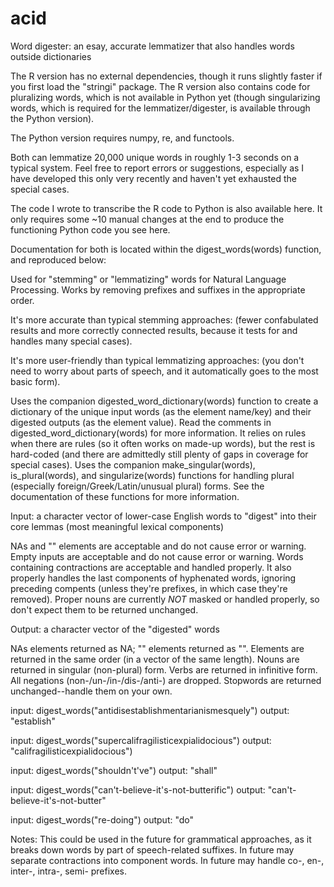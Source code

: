 # acid
Word digester: an esay, accurate lemmatizer that also handles words outside dictionaries

The R version has no external dependencies, though it runs slightly faster if you first load the "stringi" package. The R version also contains code for pluralizing words, which is not available in Python yet (though singularizing words, which is required for the lemmatizer/digester, is available through the Python version). 

The Python version requires numpy, re, and functools. 

Both can lemmatize 20,000 unique words in roughly 1-3 seconds on a typical system. Feel free to report errors or suggestions, especially as I have developed this only very recently and haven't yet exhausted the special cases. 

The code I wrote to transcribe the R code to Python is also available here. It only requires some ~10 manual changes at the end to produce the functioning Python code you see here. 

Documentation for both is located within the digest_words(words) function, and reproduced below:

Used for "stemming" or "lemmatizing" words for Natural Language Processing. 
Works by removing prefixes and suffixes in the appropriate order. 

It's more accurate than typical stemming approaches: 
  (fewer confabulated results and more correctly connected results, 
  because it tests for and handles many special cases). 

It's more user-friendly than typical lemmatizing approaches:
  (you don't need to worry about parts of speech, 
  and it automatically goes to the most basic form). 

Uses the companion digested_word_dictionary(words) function to create a dictionary
  of the unique input words (as the element name/key) 
  and their digested outputs (as the element value). 
Read the comments in digested_word_dictionary(words) for more information. 
It relies on rules when there are rules (so it often works on made-up words), 
  but the rest is hard-coded (and there are admittedly still plenty of 
  gaps in coverage for special cases). 
Uses the companion make_singular(words), is_plural(words), and singularize(words)
  functions for handling plural (especially foreign/Greek/Latin/unusual plural) forms. 
See the documentation of these functions for more information. 

Input:
a character vector of lower-case English words to "digest" 
into their core lemmas (most meaningful lexical components)

NAs and "" elements are acceptable and do not cause error or warning. 
Empty inputs are acceptable and do not cause error or warning. 
Words containing contractions are acceptable and handled properly. 
It also properly handles the last components of hyphenated words, 
  ignoring preceding compents (unless they're prefixes, in which case they're removed). 
Proper nouns are currently *NOT* masked or handled properly, 
  so don't expect them to be returned unchanged. 

Output:
a character vector of the "digested" words

NAs elements returned as NA; "" elements returned as "". 
Elements are returned in the same order (in a vector of the same length). 
Nouns are returned in singular (non-plural) form. 
Verbs are returned in infinitive form. 
All negations (non-/un-/in-/dis-/anti-) are dropped. 
Stopwords are returned unchanged--handle them on your own. 

input: digest_words("antidisestablishmentarianismesquely")
output:                    "establish"

input: digest_words("supercalifragilisticexpialidocious")
output:                  "califragilisticexpialidocious")

input: digest_words("shouldn't've")
output:             "shall"

input: digest_words("can't-believe-it's-not-butterific")
output:             "can't-believe-it's-not-butter"

input: digest_words("re-doing")
output:                "do"

Notes:
This could be used in the future for grammatical approaches, 
  as it breaks down words by part of speech-related suffixes. 
In future may separate contractions into component words. 
In future may handle co-, en-, inter-, intra-, semi- prefixes. 

